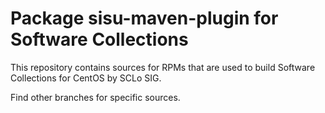 # Package sisu-maven-plugin for Software Collections

This repository contains sources for RPMs that are used
to build Software Collections for CentOS by SCLo SIG.

Find other branches for specific sources.
